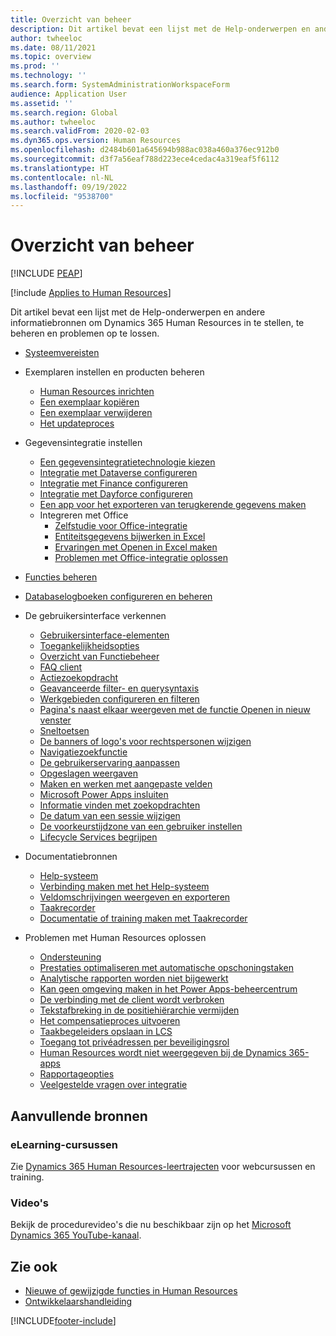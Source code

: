 ```yaml
---
title: Overzicht van beheer
description: Dit artikel bevat een lijst met de Help-onderwerpen en andere informatiebronnen om Dynamics 365 Human Resources in te stellen, te beheren en problemen op te lossen.
author: twheeloc
ms.date: 08/11/2021
ms.topic: overview
ms.prod: ''
ms.technology: ''
ms.search.form: SystemAdministrationWorkspaceForm
audience: Application User
ms.assetid: ''
ms.search.region: Global
ms.author: twheeloc
ms.search.validFrom: 2020-02-03
ms.dyn365.ops.version: Human Resources
ms.openlocfilehash: d2484b601a645694b988ac038a460a376ec912b0
ms.sourcegitcommit: d3f7a56eaf788d223ece4cedac4a319eaf5f6112
ms.translationtype: HT
ms.contentlocale: nl-NL
ms.lasthandoff: 09/19/2022
ms.locfileid: "9538700"
---
```

# <a name="administration-overview"></a>Overzicht van beheer


[!INCLUDE [PEAP](../includes/peap-1.md)]

[!include [Applies to Human Resources](../includes/applies-to-hr.md)]



Dit artikel bevat een lijst met de Help-onderwerpen en andere informatiebronnen om Dynamics 365 Human Resources in te stellen, te beheren en problemen op te lossen.

- [Systeemvereisten](hr-admin-system-requirements.md)

- Exemplaren instellen en producten beheren
  - [Human Resources inrichten](hr-admin-setup-provision.md)
  - [Een exemplaar kopiëren](hr-admin-setup-copy-instance.md)
  - [Een exemplaar verwijderen](hr-admin-setup-remove-instance.md)
  - [Het updateproces](hr-admin-setup-update-process.md)

- Gegevensintegratie instellen
  - [Een gegevensintegratietechnologie kiezen](hr-admin-integration-choose-technology.md)
  - [Integratie met Dataverse configureren](hr-admin-integration-common-data-service.md)
  - [Integratie met Finance configureren](hr-admin-integration-finance.md)
  - [Integratie met Dayforce configureren](hr-admin-integration-dayforce.md)
  - [Een app voor het exporteren van terugkerende gegevens maken](hr-admin-integration-recurring-data-export.md)
  - Integreren met Office
    - [Zelfstudie voor Office-integratie](../fin-ops-core/dev-itpro/office-integration/office-integration-tutorial.md?toc=/dynamics365/unified-operations/talent/toc.json)
    - [Entiteitsgegevens bijwerken in Excel](../fin-ops-core/dev-itpro/office-integration/use-excel-add-in.md?toc=/dynamics365/unified-operations/talent/toc.json)
    - [Ervaringen met Openen in Excel maken](../fin-ops-core/dev-itpro/office-integration/office-integration-edit-excel.md?toc=/dynamics365/unified-operations/talent/toc.json)
    - [Problemen met Office-integratie oplossen](../fin-ops-core/dev-itpro/office-integration/office-integration-troubleshooting.md?toc=/dynamics365/unified-operations/talent/toc.json)

- [Functies beheren](hr-admin-manage-features.md)

- [Databaselogboeken configureren en beheren](hr-admin-database-logging.md)

- De gebruikersinterface verkennen
  - [Gebruikersinterface-elementen](../fin-ops-core/fin-ops/get-started/user-interface-elements.md?toc=/dynamics365/human-resources/toc.json)
  - [Toegankelijkheidsopties](../fin-ops-core/fin-ops/get-started/accessibility-features.md?toc=/dynamics365/human-resources/toc.json)
  - [Overzicht van Functiebeheer](../fin-ops-core/fin-ops/get-started/feature-management/feature-management-overview.md?toc=/dynamics365/human-resources/toc.json)
  - [FAQ client](../fin-ops-core/fin-ops/get-started/client-faq.md?toc=/dynamics365/human-resources/toc.json)
  - [Actiezoekopdracht](../fin-ops-core/fin-ops/get-started/action-search.md?toc=/dynamics365/human-resources/toc.json)
  - [Geavanceerde filter- en querysyntaxis](../fin-ops-core/fin-ops/get-started/advanced-filtering-query-options.md?toc=/dynamics365/human-resources/toc.json)
  - [Werkgebieden configureren en filteren](../fin-ops-core/fin-ops/get-started/configure-filter-workspaces.md?toc=/dynamics365/financehuman-resources/toc.json)
  - [Pagina's naast elkaar weergeven met de functie Openen in nieuw venster](../fin-ops-core/fin-ops/get-started/display-pages-side-by-side.md?toc=/dynamics365/human-resources/toc.json)
  - [Sneltoetsen](../fin-ops-core/fin-ops/get-started/shortcut-keys.md?toc=/dynamics365/human-resources/toc.json)
  - [De banners of logo's voor rechtspersonen wijzigen](../fin-ops-core/fin-ops/get-started/tasks/change-banner-or-logo.md?toc=/dynamics365/human-resources/toc.json)
  - [Navigatiezoekfunctie](../fin-ops-core/fin-ops/get-started/navigation-search.md?toc=/dynamics365/human-resources/toc.json)
  - [De gebruikerservaring aanpassen](../fin-ops-core/fin-ops/get-started/personalize-user-experience.md?toc=/dynamics365/human-resources/toc.json)
  - [Opgeslagen weergaven](../fin-ops-core/fin-ops/get-started/saved-views.md?toc=/dynamics365/human-resources/toc.json)
  - [Maken en werken met aangepaste velden](../fin-ops-core/fin-ops/get-started/user-defined-fields.md?toc=/dynamics365/human-resources/toc.json)
  - [Microsoft Power Apps insluiten](../fin-ops-core/fin-ops/get-started/embed-power-apps.md?toc=/dynamics365/human-resources/toc.json)
  - [Informatie vinden met zoekopdrachten](../fin-ops-core/fin-ops/get-started/use-lookups-to-find-information.md?toc=/dynamics365/human-resources/toc.json)
  - [De datum van een sessie wijzigen](../fin-ops-core/fin-ops/organization-administration/tasks/change-date-session.md?toc=/dynamics365/human-resources/toc.json)
  - [De voorkeurstijdzone van een gebruiker instellen](../fin-ops-core/fin-ops/organization-administration/tasks/set-users-preferred-time-zone.md?toc=/dynamics365/human-resources/toc.json)
  - [Lifecycle Services begrijpen](../fin-ops-core/dev-itpro/lifecycle-services/lcs-works-lcs.md?toc=/dynamics365/human-resources/toc.json)

- Documentatiebronnen
  - [Help-systeem](../fin-ops-core/fin-ops/get-started/help-overview.md?toc=/dynamics365/human-resources/toc.json)
  - [Verbinding maken met het Help-systeem](../fin-ops-core/fin-ops/get-started/help-connect.md?toc=/dynamics365/human-resources/toc.json)
  - [Veldomschrijvingen weergeven en exporteren](../fin-ops-core/fin-ops/get-started/view-export-field-descriptions.md?toc=/dynamics365/human-resources/toc.json)
  - [Taakrecorder](../fin-ops-core/dev-itpro/user-interface/task-recorder.md?toc=/dynamics365/human-resources/toc.json)
  - [Documentatie of training maken met Taakrecorder](../fin-ops-core/dev-itpro/user-interface/task-recorder-training-docs.md?toc=/dynamics365/human-resources/toc.json)

- Problemen met Human Resources oplossen
  - [Ondersteuning](../fin-ops-core/dev-itpro/lifecycle-services/lcs-support.md)
  - [Prestaties optimaliseren met automatische opschoningstaken](hr-admin-troubleshooting-batch-history.md)
  - [Analytische rapporten worden niet bijgewerkt](hr-admin-troubleshooting-analytic-reports.md)
  - [Kan geen omgeving maken in het Power Apps-beheercentrum](hr-admin-troubleshooting-power-apps.md)
  - [De verbinding met de client wordt verbroken](hr-admin-troubleshooting-disconnect.md)
  - [Tekstafbreking in de positiehiërarchie vermijden](hr-admin-troubleshooting-truncate.md)
  - [Het compensatieproces uitvoeren](hr-admin-troubleshooting-compensation.md)
  - [Taakbegeleiders opslaan in LCS](hr-admin-troubleshooting-task-guide.md)
  - [Toegang tot privéadressen per beveiligingsrol](hr-admin-troubleshooting-private-addresses.md)
  - [Human Resources wordt niet weergegeven bij de Dynamics 365-apps](hr-admin-troubleshooting-not-in-apps.md)
  - [Rapportageopties](hr-admin-troubleshooting-reporting.md)
  - [Veelgestelde vragen over integratie](hr-admin-troubleshooting-integration.md)

## <a name="additional-resources"></a>Aanvullende bronnen

### <a name="elearning-courses"></a>eLearning-cursussen

Zie [Dynamics 365 Human Resources-leertrajecten](/training/browse/?products=dynamics-human-resources&resource_type=learning%20path) voor webcursussen en training.

### <a name="videos"></a>Video's

Bekijk de procedurevideo's die nu beschikbaar zijn op het [Microsoft Dynamics 365 YouTube-kanaal](https://www.youtube.com/channel/UCJGCg4rB3QSs8y_1FquelBQ).

## <a name="see-also"></a>Zie ook

- [Nieuwe of gewijzigde functies in Human Resources](hr-admin-whats-new.md)
- [Ontwikkelaarshandleiding](hr-developer-overview.md)


[!INCLUDE[footer-include](../includes/footer-banner.md)]

